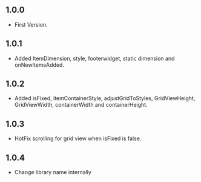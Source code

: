 ## 1.0.0

* First Version.

## 1.0.1

* Added ItemDimension, style, footerwidget, static dimension and onNewItemsAdded.

## 1.0.2

* Added isFixed, itemContainerStyle, adjustGridToStyles, GridViewHeight, GridViewWidth, containerWidth and containerHeight.

## 1.0.3

* HotFix scrolling for grid view when isFixed is false.

## 1.0.4

* Change library name internally